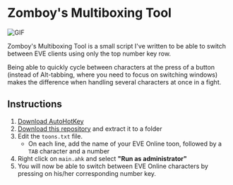 # Zomboy's Multiboxing Tool

![GIF](https://fat.gfycat.com/FarawayUnluckyBigmouthbass.gif)

Zomboy's Multiboxing Tool is a small script I've written to be able to switch between EVE clients using only the top number key row. 

Being able to quickly cycle between characters at the press of a button (instead of Alt-tabbing, where you need to focus on switching windows) makes the difference when handling several characters at once in a fight.

## Instructions

  1. [Download AutoHotKey](https://autohotkey.com/download/)
  2. [Download this repository](https://github.com/zomboy-alfrir/multiboxing-tool/archive/master.zip) and extract it to a folder
  3. Edit the `toons.txt` file.
        * On each line, add the name of your EVE Online toon, followed by a `TAB` character and a number
  4. Right click on `main.ahk` and select **"Run as administrator"**
  5. You will now be able to switch between EVE Online characters by pressing on his/her corresponding number key.


